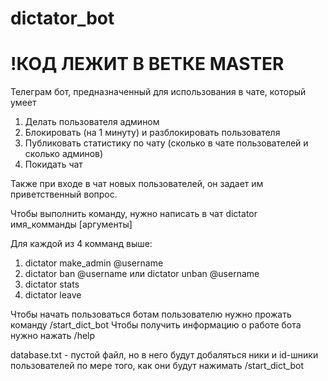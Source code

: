 # dictator_bot

# !КОД ЛЕЖИТ В ВЕТКЕ MASTER #

Телеграм бот, предназначенный для использования в чате, который умеет
1) Делать пользователя админом
2) Блокировать (на 1 минуту) и разблокировать пользователя
3) Публиковать статистику по чату (сколько в чате пользователей и сколько админов)
4) Покидать чат

Также при входе в чат новых пользователей, он задает им приветственный вопрос.

Чтобы выполнить команду, нужно написать в чат
dictator имя_комманды [аргументы]

Для каждой из 4 комманд выше:
1) dictator make_admin @username
2) dictator ban @username    или dictator unban @username
3) dictator stats
4) dictator leave

Чтобы начать пользоваться ботам пользователю нужно прожать команду /start_dict_bot
Чтобы получить информацию о работе бота нужно нажать /help

database.txt - пустой файл, но в него будут добаляться ники и id-шники пользователей по мере того, как они будут нажимать /start_dict_bot
